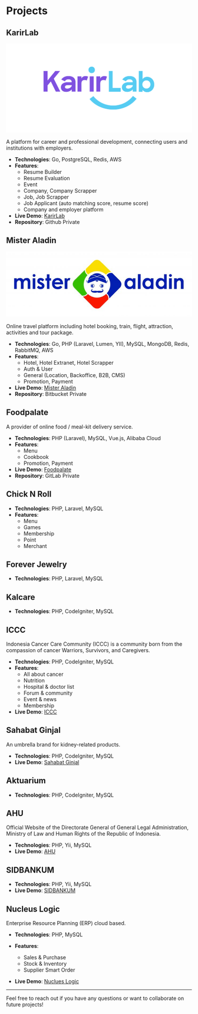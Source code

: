 # Projects

## KarirLab

![KarirLab](./assets/projects/karirlab.png)

A platform for career and professional development, connecting users and institutions with employers.

- **Technologies**: Go, PostgreSQL, Redis, AWS
- **Features**:
  - Resume Builder
  - Resume Evaluation
  - Event
  - Company, Company Scrapper
  - Job, Job Scrapper
  - Job Applicant (auto matching score, resume score)
  - Company and employer platform
- **Live Demo**: [KarirLab](https://karirlab.co)
- **Repository**: Github Private

## Mister Aladin

![KarirLab](./assets//projects/mister-aladin.jpg)

Online travel platform including hotel booking, train, flight, attraction, activities and tour package.

- **Technologies**: Go, PHP (Laravel, Lumen, YII), MySQL, MongoDB, Redis, RabbitMQ, AWS
- **Features**:
  - Hotel, Hotel Extranet, Hotel Scrapper
  - Auth & User
  - General (Location, Backoffice, B2B, CMS)
  - Promotion, Payment
- **Live Demo**: [Mister Aladin](https://misteraladin.com)
- **Repository**: Bitbucket Private

## Foodpalate

A provider of online food / meal-kit delivery service.

- **Technologies**: PHP (Laravel), MySQL, Vue.js, Alibaba Cloud
- **Features**:
  - Menu
  - Cookbook
  - Promotion, Payment
- **Live Demo**: [Foodpalate](https://foodpalate.com.au.com)
- **Repository**: GitLab Private

## Chick N Roll

- **Technologies**: PHP, Laravel, MySQL
- **Features**:
  - Menu
  - Games
  - Membership
  - Point
  - Merchant

## Forever Jewelry

- **Technologies**: PHP, Laravel, MySQL

## Kalcare

- **Technologies**: PHP, CodeIgniter, MySQL

## ICCC

Indonesia Cancer Care Community (ICCC) is a community born from the compassion of cancer Warriors, Survivors, and Caregivers.

- **Technologies**: PHP, CodeIgniter, MySQL
- **Features**:
  - All about cancer
  - Nutrition
  - Hospital & doctor list
  - Forum & community
  - Event & news
  - Membership
- **Live Demo**: [ICCC](https://iccc.id)

## Sahabat Ginjal

An umbrella brand for kidney-related products.

- **Technologies**: PHP, CodeIgniter, MySQL
- **Live Demo**: [Sahabat Ginjal](https://sahabatginjal.com)

## Aktuarium

- **Technologies**: PHP, CodeIgniter, MySQL

## AHU

Official Website of the Directorate General of General Legal Administration, Ministry of Law and Human Rights of the Republic of Indonesia.

- **Technologies**: PHP, Yii, MySQL
- **Live Demo**: [AHU](https://ahu.go.id)

## SIDBANKUM

- **Technologies**: PHP, Yii, MySQL
- **Live Demo**: [SIDBANKUM](https://sidbankum.bphn.go.id)

## Nucleus Logic

Enterprise Resource Planning (ERP) cloud based.

- **Technologies**: PHP, MySQL
- **Features**:
  - Sales & Purchase
  - Stock & Inventory
  - Supplier Smart Order

- **Live Demo**: [Nuclues Logic](https://nucleuslogic.com.au)

---

Feel free to reach out if you have any questions or want to collaborate on future projects!
